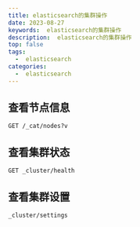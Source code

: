 ```yaml
---
title: elasticsearch的集群操作
date: 2023-08-27
keywords:  elasticsearch的集群操作
description:  elasticsearch的集群操作 
top: false
tags:
  -  elasticsearch
categories:
  -  elasticsearch
---
```

## 查看节点信息

```shell
GET /_cat/nodes?v
```

## 查看集群状态

```shell
GET _cluster/health
```

## 查看集群设置

```shell
_cluster/settings
```



